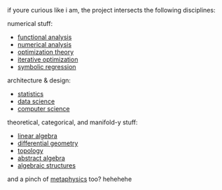 if youre curious like i am, the project intersects the following disciplines:

numerical stuff:
- [functional analysis](https://en.wikipedia.org/wiki/Functional_analysis)
- [numerical analysis](https://en.wikipedia.org/wiki/Numerical_analysis)
- [optimization theory](https://en.wikipedia.org/wiki/Mathematical_optimization)
- [iterative optimization](https://en.wikipedia.org/wiki/Iterative_method)
- [symbolic regression](https://en.wikipedia.org/wiki/Symbolic_regression)

architecture & design:
- [statistics](https://en.wikipedia.org/wiki/Statistics)
- [data science](https://en.wikipedia.org/wiki/Data_science)
- [computer science](https://en.wikipedia.org/wiki/Computer_science)

theoretical, categorical, and manifold-y stuff:
- [linear algebra](https://en.wikipedia.org/wiki/Linear_algebra)
- [differential geometry](https://en.wikipedia.org/wiki/Differential_geometry)
- [topology](https://en.wikipedia.org/wiki/Topology)
- [abstract algebra](https://en.wikipedia.org/wiki/Abstract_algebra)
- [algebraic structures](https://en.wikipedia.org/wiki/Algebraic_structure)

and a pinch of [metaphysics](https://en.wikipedia.org/wiki/Metaphysics) too? hehehehe
